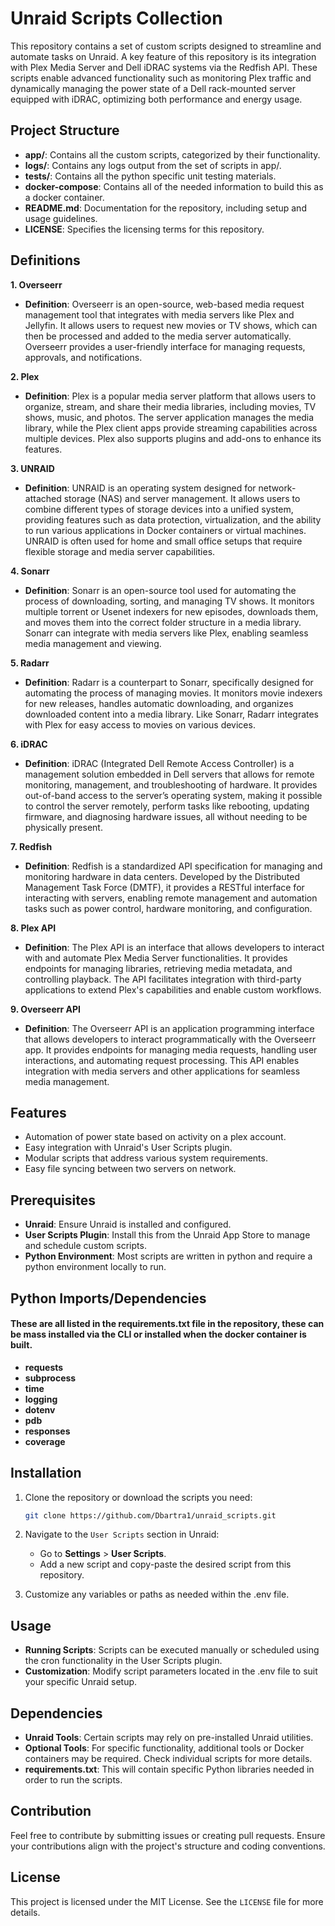 # Unraid Scripts Collection

This repository contains a set of custom scripts designed to streamline and automate tasks on Unraid. A key feature of this repository is its integration with Plex Media Server and Dell iDRAC systems via the Redfish API. These scripts enable advanced functionality such as monitoring Plex traffic and dynamically managing the power state of a Dell rack-mounted server equipped with iDRAC, optimizing both performance and energy usage.

## Project Structure

- **app/**: Contains all the custom scripts, categorized by their functionality.
- **logs/**: Contains any logs output from the set of scripts in app/.
- **tests/**: Contains all the python specific unit testing materials.
- **docker-compose**: Contains all of the needed information to build this as a docker container.
- **README.md**: Documentation for the repository, including setup and usage guidelines.
- **LICENSE**: Specifies the licensing terms for this repository.


## Definitions

**1. Overseerr**
- **Definition**: Overseerr is an open-source, web-based media request management tool that integrates with media servers like Plex and Jellyfin. It allows users to request new movies or TV shows, which can then be processed and added to the media server automatically. Overseerr provides a user-friendly interface for managing requests, approvals, and notifications.

**2. Plex**
- **Definition**: Plex is a popular media server platform that allows users to organize, stream, and share their media libraries, including movies, TV shows, music, and photos. The server application manages the media library, while the Plex client apps provide streaming capabilities across multiple devices. Plex also supports plugins and add-ons to enhance its features.

**3. UNRAID**
- **Definition**: UNRAID is an operating system designed for network-attached storage (NAS) and server management. It allows users to combine different types of storage devices into a unified system, providing features such as data protection, virtualization, and the ability to run various applications in Docker containers or virtual machines. UNRAID is often used for home and small office setups that require flexible storage and media server capabilities.

**4. Sonarr**
- **Definition**: Sonarr is an open-source tool used for automating the process of downloading, sorting, and managing TV shows. It monitors multiple torrent or Usenet indexers for new episodes, downloads them, and moves them into the correct folder structure in a media library. Sonarr can integrate with media servers like Plex, enabling seamless media management and viewing.

**5. Radarr**
- **Definition**: Radarr is a counterpart to Sonarr, specifically designed for automating the process of managing movies. It monitors movie indexers for new releases, handles automatic downloading, and organizes downloaded content into a media library. Like Sonarr, Radarr integrates with Plex for easy access to movies on various devices.

**6. iDRAC**
- **Definition**: iDRAC (Integrated Dell Remote Access Controller) is a management solution embedded in Dell servers that allows for remote monitoring, management, and troubleshooting of hardware. It provides out-of-band access to the server’s operating system, making it possible to control the server remotely, perform tasks like rebooting, updating firmware, and diagnosing hardware issues, all without needing to be physically present.

**7. Redfish**
- **Definition**: Redfish is a standardized API specification for managing and monitoring hardware in data centers. Developed by the Distributed Management Task Force (DMTF), it provides a RESTful interface for interacting with servers, enabling remote management and automation tasks such as power control, hardware monitoring, and configuration.

**8. Plex API**
- **Definition**: The Plex API is an interface that allows developers to interact with and automate Plex Media Server functionalities. It provides endpoints for managing libraries, retrieving media metadata, and controlling playback. The API facilitates integration with third-party applications to extend Plex's capabilities and enable custom workflows.

**9. Overseerr API**
- **Definition**: The Overseerr API is an application programming interface that allows developers to interact programmatically with the Overseerr app. It provides endpoints for managing media requests, handling user interactions, and automating request processing. This API enables integration with media servers and other applications for seamless media management.

## Features

- Automation of power state based on activity on a plex account.
- Easy integration with Unraid's User Scripts plugin.
- Modular scripts that address various system requirements.
- Easy file syncing between two servers on network.

## Prerequisites

- **Unraid**: Ensure Unraid is installed and configured.
- **User Scripts Plugin**: Install this from the Unraid App Store to manage and schedule custom scripts.
- **Python Environment**: Most scripts are written in python and require a python environment locally to run.

## Python Imports/Dependencies

#### **These are all listed in the requirements.txt file in the repository, these can be mass installed via the CLI or installed when the docker container is built.**

- **requests**
- **subprocess**
- **time**
- **logging**
- **dotenv**
- **pdb**
- **responses**
- **coverage**


## Installation

1. Clone the repository or download the scripts you need:
   ```bash
   git clone https://github.com/Dbartra1/unraid_scripts.git
   ```

2. Navigate to the `User Scripts` section in Unraid:
   - Go to **Settings** > **User Scripts**.
   - Add a new script and copy-paste the desired script from this repository.

3. Customize any variables or paths as needed within the .env file.

## Usage

- **Running Scripts**: Scripts can be executed manually or scheduled using the cron functionality in the User Scripts plugin.
- **Customization**: Modify script parameters located in the .env file to suit your specific Unraid setup.

## Dependencies

- **Unraid Tools**: Certain scripts may rely on pre-installed Unraid utilities.
- **Optional Tools**: For specific functionality, additional tools or Docker containers may be required. Check individual scripts for more details.
- **requirements.txt**: This will contain specific Python libraries needed in order to run the scripts. 

## Contribution

Feel free to contribute by submitting issues or creating pull requests. Ensure your contributions align with the project's structure and coding conventions.

## License

This project is licensed under the MIT License. See the `LICENSE` file for more details.